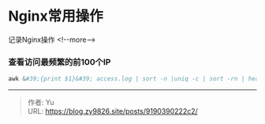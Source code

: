 # Nginx常用操作


记录Nginx操作
&lt;!--more--&gt;


### 查看访问最频繁的前100个IP
```awk
awk &#39;{print $1}&#39; access.log | sort -n |uniq -c | sort -rn | head -n 100
```


---

> 作者: Yu  
> URL: https://blog.zy9826.site/posts/9190390222c2/  

